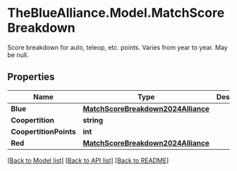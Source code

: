 # TheBlueAlliance.Model.MatchScoreBreakdown
Score breakdown for auto, teleop, etc. points. Varies from year to year. May be null.

## Properties

Name | Type | Description | Notes
------------ | ------------- | ------------- | -------------
**Blue** | [**MatchScoreBreakdown2024Alliance**](MatchScoreBreakdown2024Alliance.md) |  | 
**Coopertition** | **string** |  | 
**CoopertitionPoints** | **int** |  | 
**Red** | [**MatchScoreBreakdown2024Alliance**](MatchScoreBreakdown2024Alliance.md) |  | 

[[Back to Model list]](../../README.md#documentation-for-models) [[Back to API list]](../../README.md#documentation-for-api-endpoints) [[Back to README]](../../README.md)

